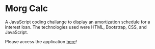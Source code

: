 # Morg Calc
A JavaScript coding challange to display an amortization schedule for a interest loan. The technologies used were HTML, Bootstrap, CSS, and JavaScript. 

Please access the application [here](https://arctic-pylon-18588.herokuapp.com/)!
